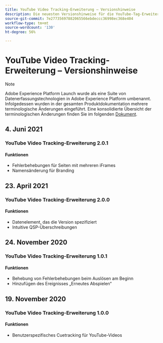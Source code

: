 ```yaml
---
title: YouTube Video Tracking-Erweiterung – Versionshinweise
description: Die neuesten Versionshinweise für die YouTube-Tag-Erweiterung für die Videoverfolgung in Adobe Experience Platform.
source-git-commit: 7e27735697882065566ebdeccc36998ec368e404
workflow-type: tm+mt
source-wordcount: '130'
ht-degree: 56%

---
```


# YouTube Video Tracking-Erweiterung – Versionshinweise

>[!NOTE]
>
>Adobe Experience Platform Launch wurde als eine Suite von Datenerfassungstechnologien in Adobe Experience Platform umbenannt. Infolgedessen wurden in der gesamten Produktdokumentation mehrere terminologische Änderungen eingeführt. Eine konsolidierte Übersicht der terminologischen Änderungen finden Sie im folgenden [Dokument](../../../term-updates.md).

## 4. Juni 2021

### YouTube Video Tracking-Erweiterung 2.0.1

#### Funktionen

* Fehlerbehebungen für Seiten mit mehreren iFrames
* Namensänderung für Branding

## 23. April 2021

### YouTube Video Tracking-Erweiterung 2.0.0

#### Funktionen

* Datenelement, das die Version spezifiziert
* Intuitive QSP-Überschreibungen

## 24. November 2020

### YouTube Video Tracking-Erweiterung 1.0.1

#### Funktionen

* Behebung von Fehlerbehebungen beim Auslösen am Beginn
* Hinzufügen des Ereignisses „Erneutes Abspielen“

## 19. November 2020

### YouTube Video Tracking-Erweiterung 1.0.0

#### Funktionen

* Benutzerspezifisches Cuetracking für YouTube-Videos
